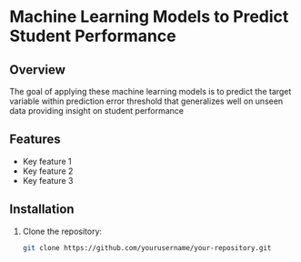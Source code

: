 
# Machine Learning Models to Predict Student Performance

## Overview
The goal of applying these machine learning models is to predict the target variable within prediction error threshold that generalizes well on unseen data providing insight on student performance 

## Features
- Key feature 1
- Key feature 2
- Key feature 3

## Installation
1. Clone the repository:
   ```bash
   git clone https://github.com/yourusername/your-repository.git
